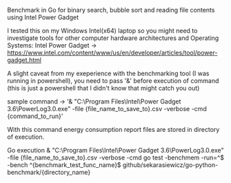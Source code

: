 Benchmark in Go for binary search, bubble sort and reading file contents using Intel Power Gadget

I tested this on my Windows Intel(x64) laptop so you might need to investigate tools for other computer hardware architectures and Operating Systems:
Intel Power Gadget -> https://www.intel.com/content/www/us/en/developer/articles/tool/power-gadget.html

A slight caveat from my exeperience with the benchmarking tool (I was running in powershell), you need to pass '&' before execution of command (this is just a powershell that I didn't know that might catch you out)

sample command -> '& "C:\Program Files\Intel\Power Gadget 3.6\PowerLog3.0.exe" -file {file_name_to_save_to}.csv -verbose -cmd {command_to_run}'

With this command energy consumption report files are stored in directory of execution.

Go execution
& "C:\Program Files\Intel\Power Gadget 3.6\PowerLog3.0.exe" -file {file_name_to_save_to}.csv -verbose -cmd go test -benchmem -run=^$ -bench ^{benchmark_test_func_name}$ github/sekarasiewicz/go-python-benchmark/{directory_name}
